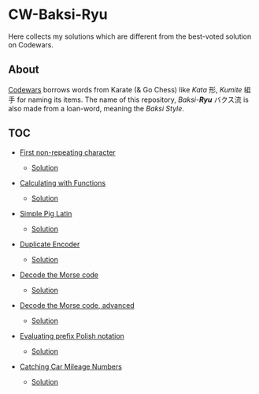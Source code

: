 # CW-Baksi-Ryu
Here collects my solutions which are different from the best-voted solution on Codewars.


## About
[Codewars](https://www.codewars.com/about) borrows words from Karate (& Go Chess) like *Kata* 形, *Kumite* 組手 for naming its items. The name of this repository, *Baksi-**Ryu*** バクス流 is also made from a loan-word, meaning the  *Baksi Style*.

<!-- Simplicity is the first concern. -->

<!-- I prefer functional programming approach, carefully annotated types for functions, and avoid mutable states. -->

## TOC
- [First non-repeating character](https://www.codewars.com/kata/52bc74d4ac05d0945d00054e/)
	- [Solution](./Python/5kyu/first_non-repeating_character.py)
- [Calculating with Functions](https://www.codewars.com/kata/525f3eda17c7cd9f9e000b39/)
	- [Solution](./Python/5kyu/calculating_with_function.py)
- [Simple Pig Latin](https://www.codewars.com/kata/520b9d2ad5c005041100000f/)
	- [Solution](./Python/5kyu/simple_pig_latin.py)
- [Duplicate Encoder](https://www.codewars.com/kata/54b42f9314d9229fd6000d9c/)
	- [Solution](./Python/6kyu/duplicate_encoder.py)

- [Decode the Morse code](https://www.codewars.com/kata/54b724efac3d5402db00065e/)
	- [Solution](./Python/6kyu/decode_the_morse_code.py)
- [Decode the Morse code, advanced](https://www.codewars.com/kata/54b72c16cd7f5154e9000457/solutions/python)
	- [Solution](./Python/4kyu/decode_morse_advanced.py)

- [Evaluating prefix Polish notation](https://www.codewars.com/kata/5e5b7f55c2e8ae0016f42339)
	- [Solution](./Python/6kyu/evaluate_prefix_polish.py)
- [Catching Car Mileage Numbers](https://www.codewars.com/kata/52c4dd683bfd3b434c000292/)
	- [Solution](./Python/4kyu/catching_car_mileage_numbers.py)
